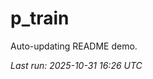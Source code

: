 # p_train

Auto-updating README demo.

<!--START_SECTION:status-->
_Last run: 2025-10-31 16:26 UTC_
<!--END_SECTION:status-->





























































































































































































































































































































































































































































































































































































































































































































































































































































































































































































































































































































































































































































































































































































































































































































































































































































































